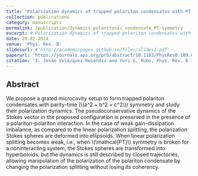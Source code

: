 ```yaml
---
title: "Polarization dynamics of trapped polariton condensates with PT symmetry"
collection: publications
category: manuscripts
permalink: /publication/dynamics_polaritonic_condensate_PT-symmetry
excerpt: #'Polarization dynamics of trapped polariton condensates with Parity-Time symmetry'
date: 29-02-2024
venue: 'Phys. Rev. B'
slidesurl: #'http://academicpages.github.io/files/slides1.pdf'
paperurl: 'https://journals.aps.org/prb/abstract/10.1103/PhysRevB.109.085312'
citation: 'I. Jesán Velázquez-Reséndiz and Yuri G. Rubo, Phys. Rev. B 109, 085312'
---
```


## Abstract

We propose a grated microcavity setup to form trapped polariton condensates with parity-time (\\(a^2 + b^2 = c^2\\)) symmetry and study their polarization dynamics. The pseudoconservative dynamics of the Stokes vector in the proposed configuration is preserved in the presence of a polariton-polariton interaction. In the case of weak gain-dissipation imbalance, as compared to the linear polarization splitting, the polarization Stokes spheres are deformed into ellipsoids. When linear polarization splitting becomes weak, i.e., when \\(\mathcal{PT}\\) symmetry is broken for a noninteracting system, the Stokes spheres are transformed into hyperboloids, but the dynamics is still described by closed trajectories, allowing manipulation of the polarization of the polariton condensate by changing the polarization splitting without losing its coherency.